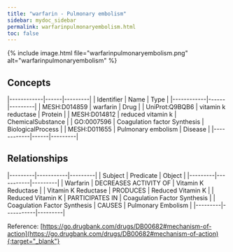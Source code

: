 ```yaml
---
title: "warfarin - Pulmonary embolism"
sidebar: mydoc_sidebar
permalink: warfarinpulmonaryembolism.html
toc: false 
---
```


{% include image.html file="warfarinpulmonaryembolism.png" alt="warfarinpulmonaryembolism" %}

## Concepts

|------------|------|---------|
| Identifier | Name | Type    |
|------------|------|---------|
| MESH:D014859 | warfarin | Drug |
| UniProt:Q9BQB6 | vitamin k reductase | Protein |
| MESH:D014812 | reduced vitamin k | ChemicalSubstance |
| GO:0007596 | Coagulation factor Synthesis | BiologicalProcess |
| MESH:D011655 | Pulmonary embolism | Disease |
|------------|------|---------|

## Relationships

|---------|-----------|---------|
| Subject | Predicate | Object  |
|---------|-----------|---------|
| Warfarin | DECREASES ACTIVITY OF | Vitamin K Reductase |
| Vitamin K Reductase | PRODUCES | Reduced Vitamin K |
| Reduced Vitamin K | PARTICIPATES IN | Coagulation Factor Synthesis |
| Coagulation Factor Synthesis | CAUSES | Pulmonary Embolism |
|---------|-----------|---------|

Reference: [https://go.drugbank.com/drugs/DB00682#mechanism-of-action](https://go.drugbank.com/drugs/DB00682#mechanism-of-action){:target="_blank"}